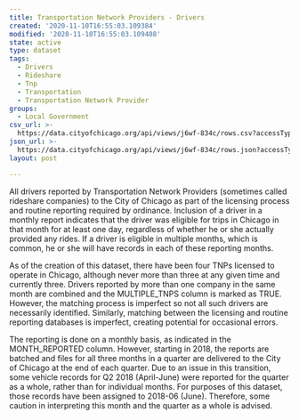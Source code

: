 ```yaml
---
title: Transportation Network Providers - Drivers
created: '2020-11-10T16:55:03.109384'
modified: '2020-11-10T16:55:03.109408'
state: active
type: dataset
tags:
  - Drivers
  - Rideshare
  - Tnp
  - Transportation
  - Transportation Network Provider
groups:
  - Local Government
csv_url: >-
  https://data.cityofchicago.org/api/views/j6wf-834c/rows.csv?accessType=DOWNLOAD
json_url: >-
  https://data.cityofchicago.org/api/views/j6wf-834c/rows.json?accessType=DOWNLOAD
layout: post

---
```

All drivers reported by Transportation Network Providers (sometimes called rideshare companies) to the City of Chicago as part of the licensing process and routine reporting required by ordinance. Inclusion of a driver in a monthly report indicates that the driver was eligible for trips in Chicago in that month for at least one day, regardless of whether he or she actually provided any rides. If a driver is eligible in multiple months, which is common, he or she will have records in each of these reporting months. 

As of the creation of this dataset, there have been four TNPs licensed to operate in Chicago, although never more than three at any given time and currently three. Drivers reported by more than one company in the same month are combined and the MULTIPLE_TNPS column is marked as TRUE. However, the matching process is imperfect so not all such drivers are necessarily identified. Similarly, matching between the licensing and routine reporting databases is imperfect, creating potential for occasional errors.

The reporting is done on a monthly basis, as indicated in the MONTH_REPORTED column. However, starting in 2018, the reports are batched and files for all three months in a quarter are delivered to the City of Chicago at the end of each quarter. Due to an issue in this transition, some vehicle records for Q2 2018 (April-June) were reported for the quarter as a whole, rather than for individual months. For purposes of this dataset, those records have been assigned to 2018-06 (June). Therefore, some caution in interpreting this month and the quarter as a whole is advised.
